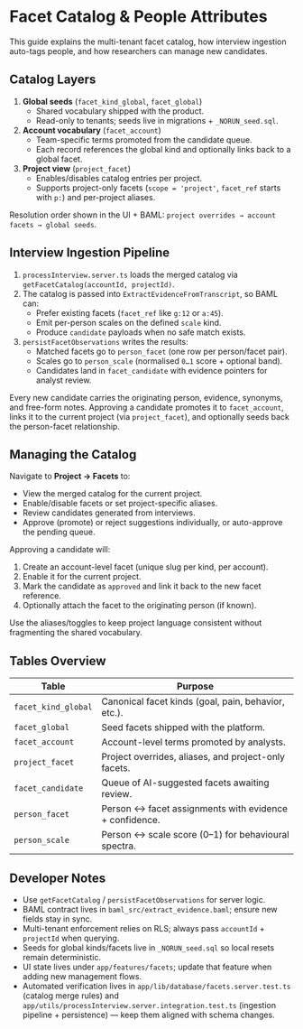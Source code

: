 # Facet Catalog & People Attributes

This guide explains the multi-tenant facet catalog, how interview ingestion auto-tags people, and how researchers can manage new candidates.

## Catalog Layers

1. **Global seeds** (`facet_kind_global`, `facet_global`)
   - Shared vocabulary shipped with the product.
   - Read-only to tenants; seeds live in migrations + `_NORUN_seed.sql`.
2. **Account vocabulary** (`facet_account`)
   - Team-specific terms promoted from the candidate queue.
   - Each record references the global kind and optionally links back to a global facet.
3. **Project view** (`project_facet`)
   - Enables/disables catalog entries per project.
   - Supports project-only facets (`scope = 'project'`, `facet_ref` starts with `p:`) and per-project aliases.

Resolution order shown in the UI + BAML: `project overrides → account facets → global seeds`.

## Interview Ingestion Pipeline

1. `processInterview.server.ts` loads the merged catalog via `getFacetCatalog(accountId, projectId)`.
2. The catalog is passed into `ExtractEvidenceFromTranscript`, so BAML can:
   - Prefer existing facets (`facet_ref` like `g:12` or `a:45`).
   - Emit per-person scales on the defined `scale` kind.
   - Produce `candidate` payloads when no safe match exists.
3. `persistFacetObservations` writes the results:
   - Matched facets go to `person_facet` (one row per person/facet pair).
   - Scales go to `person_scale` (normalised `0…1` score + optional band).
   - Candidates land in `facet_candidate` with evidence pointers for analyst review.

Every new candidate carries the originating person, evidence, synonyms, and free-form notes. Approving a candidate promotes it to `facet_account`, links it to the current project (via `project_facet`), and optionally seeds back the person-facet relationship.

## Managing the Catalog

Navigate to **Project → Facets** to:

- View the merged catalog for the current project.
- Enable/disable facets or set project-specific aliases.
- Review candidates generated from interviews.
- Approve (promote) or reject suggestions individually, or auto-approve the pending queue.

Approving a candidate will:

1. Create an account-level facet (unique slug per kind, per account).
2. Enable it for the current project.
3. Mark the candidate as `approved` and link it back to the new facet reference.
4. Optionally attach the facet to the originating person (if known).

Use the aliases/toggles to keep project language consistent without fragmenting the shared vocabulary.

## Tables Overview

| Table | Purpose |
| --- | --- |
| `facet_kind_global` | Canonical facet kinds (goal, pain, behavior, etc.). |
| `facet_global` | Seed facets shipped with the platform. |
| `facet_account` | Account-level terms promoted by analysts. |
| `project_facet` | Project overrides, aliases, and project-only facets. |
| `facet_candidate` | Queue of AI-suggested facets awaiting review. |
| `person_facet` | Person ↔ facet assignments with evidence + confidence. |
| `person_scale` | Person ↔ scale score (0–1) for behavioural spectra. |

## Developer Notes

- Use `getFacetCatalog` / `persistFacetObservations` for server logic.
- BAML contract lives in `baml_src/extract_evidence.baml`; ensure new fields stay in sync.
- Multi-tenant enforcement relies on RLS; always pass `accountId` + `projectId` when querying.
- Seeds for global kinds/facets live in `_NORUN_seed.sql` so local resets remain deterministic.
- UI state lives under `app/features/facets`; update that feature when adding new management flows.
- Automated verification lives in `app/lib/database/facets.server.test.ts` (catalog merge rules) and `app/utils/processInterview.server.integration.test.ts` (ingestion pipeline + persistence) — keep them aligned with schema changes.
